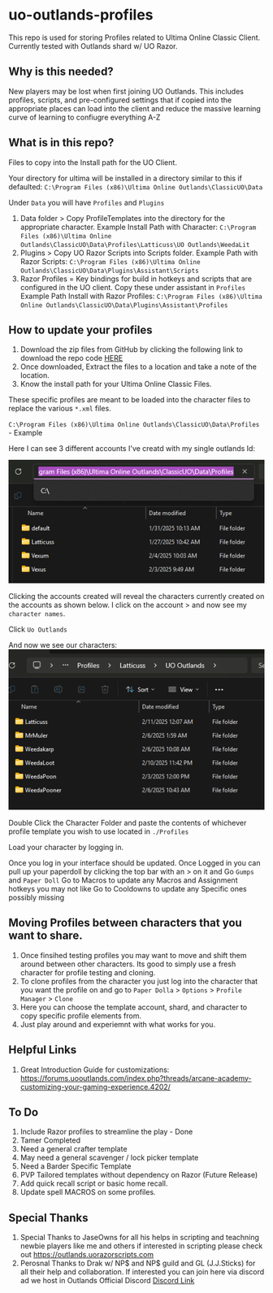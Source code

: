 # uo-outlands-profiles
This repo is used for storing Profiles related to Ultima Online Classic Client. Currently tested with Outlands shard w/ UO Razor.

## Why is this needed?

New players may be lost when first joining UO Outlands. This includes profiles, scripts, and pre-configured settings that if copied into the appropriate places can load into the client and reduce the massive learning curve of learning to confiugre everything A-Z

## What is in this repo?
Files to copy into the Install path for the UO Client. 

Your directory for ultima will be installed in a directory similar to this if defaulted: `C:\Program Files (x86)\Ultima Online Outlands\ClassicUO\Data`

Under `Data` you will have `Profiles` and `Plugins` 
1. Data folder > Copy ProfileTemplates into the directory for the appropriate character.
Example Install Path with Character: `C:\Program Files (x86)\Ultima Online Outlands\ClassicUO\Data\Profiles\Latticuss\UO Outlands\WeedaLit`
1. Plugins > Copy UO Razor Scripts into Scripts folder.
Example Path with Razor Scripts: `C:\Program Files (x86)\Ultima Online Outlands\ClassicUO\Data\Plugins\Assistant\Scripts`
1. Razor Profiles = Key bindings for build in hotkeys and scripts that are configured in the UO client. Copy these under assistant in `Profiles`
Example Path Install with Razor Profiles: `C:\Program Files (x86)\Ultima Online Outlands\ClassicUO\Data\Plugins\Assistant\Profiles`

## How to update your profiles

1. Download the zip files from GitHub by clicking the following link to download the repo code [HERE](https://github.com/cwjking611/uo-outlands-profiles/archive/refs/heads/main.zip)
1. Once downloaded, Extract the files to a location and take a note of the location.
1. Know the install path for your Ultima Online Classic Files.

These specific profiles are meant to be loaded into the character files to replace the various `*.xml` files.

`C:\Program Files (x86)\Ultima Online Outlands\ClassicUO\Data\Profiles` - Example

Here I can see 3 different accounts I've creatd with my single outlands Id:

![alt text](image.png)

Clicking the accounts created will reveal the characters currently created on the accounts as shown below. I click on the account > and now see my `character names`.

Click `Uo Outlands`

And now we see our characters:
![alt text](image-1.png)

Double Click the Character Folder and paste the contents of whichever profile template you wish to use located in `./Profiles` 

Load your character by logging in.

Once you log in your interface should be updated. 
Once Logged in you can pull up your paperdoll by clicking the top bar with an > on it and Go `Gumps` and `Paper Doll` 
Go to Macros to update any Macros and Assignment hotkeys you may not like
Go to Cooldowns to update any Specific ones possibly missing

## Moving Profiles between characters that you want to share.

1. Once finsihed testing profiles you may want to move and shift them around between other characters. Its good to simply use a fresh character for profile testing and cloning.
1. To clone profiles from the character you just log into the character that you want the profile on and go to `Paper Dolla` > `Options` > `Profile Manager` > `Clone`
1. Here you can choose the template account, shard, and character to copy specific profile elements from.
1. Just play around and experiemnt with what works for you.

## Helpful Links

1. Great Introduction Guide for customizations: https://forums.uooutlands.com/index.php?threads/arcane-academy-customizing-your-gaming-experience.4202/

## To Do

1. Include Razor profiles to streamline the play - Done
1. Tamer Completed
1. Need a general crafter template
1. May need a general scavenger / lock picker template
1. Need a Barder Specific Template
1. PVP Tailored templates without dependency on Razor (Future Release)
1. Add quick recall script or basic home recall.
1. Update spell MACROS on some profiles.

## Special Thanks

1. Special Thanks to JaseOwns for all his helps in scripting and teachning newbie players like me and others if interested in scripting please check out https://outlands.uorazorscripts.com
1. Perosnal Thanks to Drak w/ NP$ and NP$ guild and GL (J.J.Sticks) for all their help and collaboration. If interested you can join here via discord ad we host in Outlands Official Discord [Discord Link](https://discord.com/channels/290936867199909888/468089750809608192/1339226987020947496)
